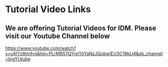 # Tutorial Video Links

## We are offering Tutorial Videos for IDM. Please visit our Youtube Channel below 

https://www.youtube.com/watch?v=cAlYz6tmfys&list=PLrMB57QYjxlTdYaNzJQukwIEU3C18kLi4&ab_channel=bigYUtube
